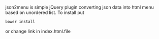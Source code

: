 json2menu is simple jQuery plugin converting json data into html
menu based on unordered list.
To install put
```bash
bower install
```
or
change link in index.html.file
